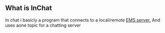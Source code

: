 ## What is InChat
In chat i basicly a program that connects to a local/remote [EMS server.](http://www.tibco.com/products/automation/enterprise-messaging/enterprise-message-service) And uses aone topic for a chatting server
